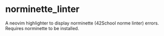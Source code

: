 # norminette_linter
A neovim highlighter to display norminette (42School norme linter) errors.
Requires norminette to be installed.
